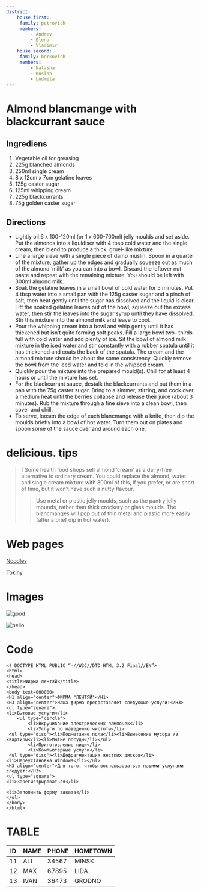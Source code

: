 ```yaml
---
district:
    house first:
     family: petrovich
     members: 
         - Andrey
         - Elena
         - Vladimir
    house second:
     family: berkovich
     members:
         - Natasha
         - Ruslan
         - Ludmila
---
```


# Almond blancmange with blackcurrant sauce

## Ingrediens

1. Vegetable oil for greasing
2. 225g blanched almonds
3. 250ml single cream
4. 8 x 12cm x 7cm gelatine leaves
5. 125g caster sugar
6. 125ml whipping cream
7. 225g blackcurrants
8. 75g golden caster sugar

## Directions

* Lightly oil 6 x 100-120ml (or 1 x 600-700ml) jelly moulds and set aside. Put the almonds into a liquidiser with 4 tbsp cold water and the single cream, then blend to produce a thick, gruel-like mixture.
* Line a large sieve with a single piece of damp muslin. Spoon in a quarter of the mixture, gather up the edges and gradually squeeze out as much of the almond ‘milk’ as you can into a bowl. Discard the leftover nut paste and repeat with the remaining mixture. You should be left with 300ml almond milk.
* Soak the gelatine leaves in a small bowl of cold water for 5 minutes. Put 4 tbsp water into a small pan with the 125g caster sugar and a pinch of salt, then heat gently until the sugar has dissolved and the liquid is clear. Lift the soaked gelatine leaves out of the bowl, squeeze out the excess water, then stir the leaves into the sugar syrup until they have dissolved. Stir this mixture into the almond milk and leave to cool.
* Pour the whipping cream into a bowl and whip gently until it has thickened but isn’t quite forming soft peaks. Fill a large bowl two- thirds full with cold water and add plenty of ice. Sit the bowl of almond milk mixture in the iced water and stir constantly with a rubber spatula until it has thickened and coats the back of the spatula. The cream and the almond mixture should be about the same consistency. Quickly remove the bowl from the iced water and fold in the whipped cream.
* Quickly pour the mixture into the prepared mould(s). Chill for at least 4 hours or until the mixture has set.
* For the blackcurrant sauce, destalk the blackcurrants and put them in a pan with the 75g caster sugar. Bring to a simmer, stirring, and cook over a medium heat until the berries collapse and release their juice (about 3 minutes). Rub the mixture through a fine sieve into a clean bowl, then cover and chill.
* To serve, loosen the edge of each blancmange with a knife, then dip the moulds briefly into a bowl of hot water. Turn them out on plates and spoon some of the sauce over and around each one.


# delicious. tips

> TSome health food shops sell almond ‘cream’ as a dairy-free alternative to ordinary cream. You could replace the almond, water and single cream mixture with 300ml of this, if you prefer, or are short of time, but it won’t have such a nutty flavour.
>> Use metal or plastic jelly moulds, such as the pantry jelly mounds, rather than thick crockery or glass moulds. The blancmanges will pop out of thin metal and plastic more easily (after a brief dip in hot water).


# Web pages

[Noodles](https://noodles.by/r/noodles)

[Tokiny](https://tokiny.by/?utm_source=google&utm_medium=cpc&utm_campaign=tokiny&utm_content=tokiny&utm_term=%2Btokiny&roistat_referrer=&roistat_pos=&roistat=google14_g_109824465093_469021139229_%2Btokiny&gclid=CjwKCAjw_L6LBhBbEiwA4c46ug0u49umh5wD7y4nnBcU0T2AaXew4o7m2hRIJzC_V-aXqyLuUhxEzhoCmYMQAvD_BwE)

# Images

![good](http://rasfokus.ru/images/photos/medium/ff5f8ca10c05a265cb74aa36a27e8413.jpg)

![hello](https://i.pinimg.com/originals/e4/f7/5a/e4f75a8e8682efc092039611e6333603.gif)

# Code

```
<! DOCTYPE HTML PUBLIC “-//W3C//DTD HTML 3.2 Final//EN”>
<html>
<head>
<title>Фирма лентяй</title>
</head>
<body text=000000>
<H1 align="center">ФИРМА "ЛЕНТЯЙ"</H1>
<H3 align="center">Наша фирма предоставляет следующие услуги:</H3>
<ul type="square">
<li>Бытовые услуги</li>
    <ul type="circle">
        <li>Вкручивание электрических лампочек</li>
        <li>Услуги по наведению чистоты</li>
 <ul type="disc"><li>Подметание пола</li><li>Вынесение мусора из квартиры</li><li>Мытье посуды</li></ul>
        <li>Приготовление пищи</li>
        <li>Компьютерные услуги</li>
 <ul type="disc"><li>Дефрагментация жестких дисков</li><li>Переустановка Windows</li></ul> 
<H3 align="center">Для того, чтобы воспользоваться нашими услугами следует:</H3>
<ul type="square">
<li>Зарегистрироваться</li>

<li>Заполнить форму заказа</li>
</ul>
</body>
</html>
```

# TABLE

| ID | NAME | PHONE | HOMETOWN |
|----|------|-------|----------|
| 11 | ALI  | 34567 |  MINSK   |
| 12 | MAX  | 67895 |  LIDA    |
| 13 | IVAN | 36473 |  GRODNO  |